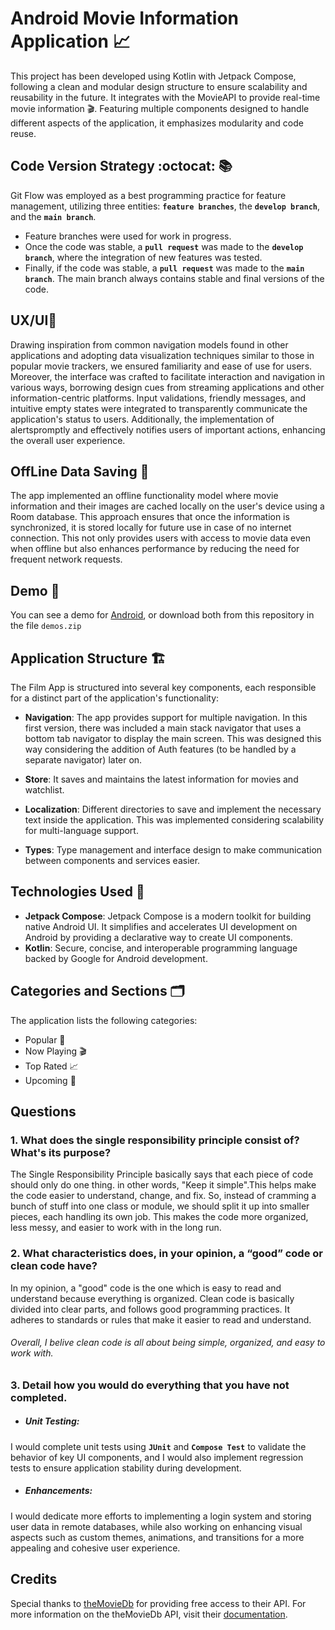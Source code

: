 # Android Movie Information  Application 📈
This project has been developed using Kotlin with Jetpack Compose, following a clean and modular design structure to ensure scalability and reusability in the future. It integrates with the MovieAPI to provide real-time movie information 🎬. Featuring multiple components designed to handle different aspects of the application, it emphasizes modularity and code reuse.


## Code Version Strategy :octocat: 📚

Git Flow was employed as a best programming practice for feature management, utilizing three entities: **`feature branches`**, the **`develop branch`**, and the **`main branch`**. 
- Feature branches were used for work in progress.
- Once the code was stable, a **`pull request`** was made to the **`develop branch`**, where the integration of new features was tested.
- Finally, if the code was stable, a **`pull request`** was made to the **`main branch`**. The main branch always contains stable and final versions of the code.

## UX/UI📍
 Drawing inspiration from common navigation models found in other applications and adopting data visualization techniques similar to those in popular movie trackers, we ensured familiarity and ease of use for users. Moreover, the interface was crafted to facilitate interaction and navigation in various ways, borrowing design cues from streaming applications and other information-centric platforms. Input validations, friendly messages, and intuitive empty states were integrated to transparently communicate the application's status to users. Additionally, the implementation of alertspromptly and effectively notifies users of important actions, enhancing the overall user experience.

## OffLine Data Saving 📲
The app implemented an offline functionality model where movie information and their images are cached locally on the user's device using a Room database. This approach ensures that once the information is synchronized, it is stored locally for future use in case of no internet connection. This not only provides users with access to movie data even when offline but also enhances performance by reducing the need for frequent network requests.

## Demo 🚀

You can see a demo for [Android](https://drive.google.com/drive/folders/1he3ljJyNL_roFMM_UvpFSjvUtM1oZkq2), or download both from this repository in the file `demos.zip`

## Application Structure 🏗️

The Film App is structured into several key components, each responsible for a distinct part of the application's functionality:

- **Navigation**: The app provides support for multiple navigation. In this first version, there was included a main stack navigator that uses a bottom tab navigator to display the main screen. This was designed this way considering the addition of Auth features (to be handled by a separate navigator) later on.
  
- **Store**: It saves and maintains the latest information for movies and watchlist.

- **Localization**: Different directories to save and implement the necessary text inside the application. This was implemented considering scalability for multi-language support.

- **Types**: Type management and interface design to make communication between components and services easier.

## Technologies Used 📱

- **Jetpack Compose**: Jetpack Compose is a modern toolkit for building native Android UI. It simplifies and accelerates UI development on Android by providing a declarative way to create UI components.
- **Kotlin**: Secure, concise, and interoperable programming language backed by Google for Android development.
 

## Categories and Sections 🗂️

The application lists the following categories:
- Popular 🚀
- Now Playing 🎬
- Top Rated 📈
- Upcoming 🛒

## Questions
### 1. What does the single responsibility principle consist of? What's its purpose?
The Single Responsibility Principle basically says that each piece of code should only do one thing. in other words, "Keep it simple".This helps make the code easier to understand, change, and fix. So, instead of cramming a bunch of stuff into one class or module, we should split it up into smaller pieces, each handling its own job. This makes the code more organized, less messy, and easier to work with in the long run.

### 2. What characteristics does, in your opinion, a “good” code or clean code have?
In my opinion, a "good" code is the one which is  easy to read and understand because everything is organized. Clean code is basically divided into clear parts, and follows good programming practices. It adheres to standards or rules that make it easier to read and understand. 

###### Overall, I belive clean code is all about being simple, organized, and easy to work with.

### 3. Detail how you would do everything that you have not completed.

- ##### Unit Testing:
 I would complete unit tests using **`JUnit`** and **`Compose Test`** to validate the behavior of key UI components, and I would also implement regression tests to ensure application stability during development. 
- ##### Enhancements:
 I would dedicate more efforts to implementing a login system and storing user data in remote databases, while also working on enhancing visual aspects such as custom themes, animations, and transitions for a more appealing and cohesive user experience.
## Credits 
Special thanks to [theMovieDb](https://www.themoviedb.org/) for providing free access to their API. For more information on the theMovieDb API, visit their [documentation](https://developers.themoviedb.org/).
